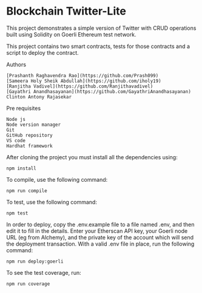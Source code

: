 # Blockchain Twitter-Lite

This project demonstrates a simple version of Twitter with CRUD operations built using Solidity on Goerli Ethereum test network.

This project contains two smart contracts, tests for those contracts and a script to deploy the contract.

Authors

    [Prashanth Raghavendra Rao](https://github.com/Prash099)
    [Sameera Holy Sheik Abdullah](https://github.com/iholy19)
    [Ranjitha Vadivel](https://github.com/Ranjithavadivel)
    [Gayathri Anandhasayanan](https://github.com/GayathriAnandhasayanan)
    Clinton Antony Rajasekar

Pre requisites

    Node js
    Node version manager
    Git
    GitHub repository
    VS code
    Hardhat framework

After cloning the project you must install all the dependencies using:

    npm install

To compile, use the following command:

    npm run compile

To test, use the following command:

    npm test

In order to deploy, copy the .env.example file to a file named .env, and then edit it to fill in the details. Enter your Etherscan API key, your Goerli node URL (eg from Alchemy), and the private key of the account which will send the deployment transaction. With a valid .env file in place, run the following command:

    npm run deploy:goerli

To see the test coverage, run:

    npm run coverage